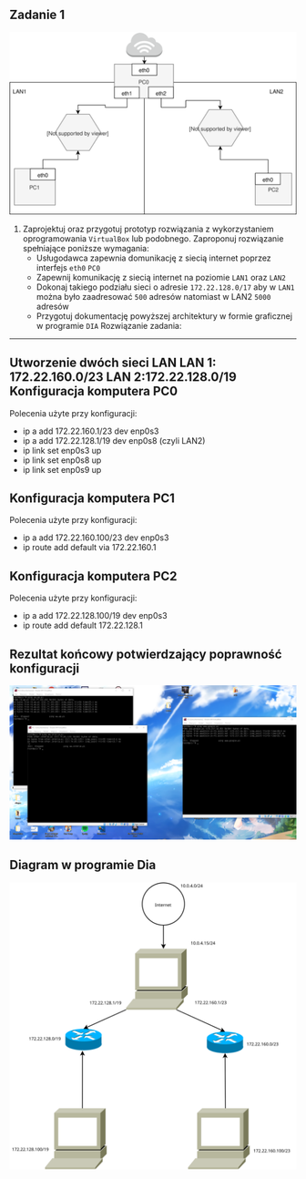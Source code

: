 Zadanie 1
---------

![zadanie 1](zadanie-1.svg)

1. Zaprojektuj oraz przygotuj prototyp rozwiązania z wykorzystaniem oprogramowania ``VirtualBox`` lub podobnego. 
Zaproponuj rozwiązanie spełniające poniższe wymagania:
   * Usługodawca zapewnia domunikację z siecią internet poprzez interfejs ``eth0`` ``PC0``
   * Zapewnij komunikację z siecią internet na poziomie ``LAN1`` oraz ``LAN2``
   * Dokonaj takiego podziału sieci o adresie ``172.22.128.0/17`` aby w ``LAN1`` można było zaadresować ``500`` adresów natomiast w LAN2 ``5000`` adresów    
   * Przygotuj dokumentację powyższej architektury w formie graficznej w programie ``DIA``
   Rozwiązanie zadania:
 -------------------------------------------
 Utworzenie dwóch sieci LAN
 LAN 1: 172.22.160.0/23
 LAN 2:172.22.128.0/19
 Konfiguracja komputera PC0
 --------------------------------
 Polecenia użyte przy konfiguracji:

- ip a add 172.22.160.1/23 dev enp0s3 
- ip a add 172.22.128.1/19 dev enp0s8 (czyli LAN2)
- ip link set enp0s3 up
- ip link set enp0s8 up
- ip link set enp0s9 up


 Konfiguracja komputera PC1
 --------------------------------
  Polecenia użyte przy konfiguracji:
- ip a add 172.22.160.100/23 dev enp0s3
- ip route add default via 172.22.160.1

 Konfiguracja komputera PC2
 ---------------------------------
Polecenia użyte przy konfiguracji:
- ip a add 172.22.128.100/19 dev enp0s3
- ip route add default 172.22.128.1



Rezultat końcowy potwierdzający poprawność konfiguracji
------------------------------------
![zada](zada.PNG)


Diagram w programie Dia
--------------
![DIAGRAM](diag.svg)
 
